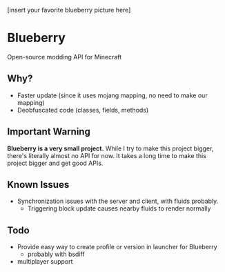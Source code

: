 [insert your favorite blueberry picture here]

# Blueberry

Open-source modding API for Minecraft

## Why?
- Faster update (since it uses mojang mapping, no need to make our mapping)
- Deobfuscated code (classes, fields, methods)

## Important Warning
**Blueberry is a very small project.**
While I try to make this project bigger, there's literally almost no API for now.
It takes a long time to make this project bigger and get good APIs.

## Known Issues
- Synchronization issues with the server and client, with fluids probably.
  - Triggering block update causes nearby fluids to render normally

## Todo
- Provide easy way to create profile or version in launcher for Blueberry
  - probably with bsdiff
- multiplayer support
